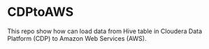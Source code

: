 # CDPtoAWS
This repo show how can load data from Hive table in Cloudera Data Platform (CDP) to Amazon Web Services (AWS).
